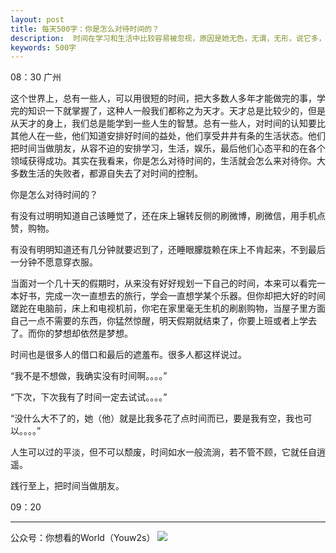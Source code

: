 ```yaml
---
layout: post
title: 每天500字：你是怎么对待时间的？
description:  时间在学习和生活中比较容易被忽视，原因是她无色，无谓，无形，说它多，就好像多的像海水，说它少，又比金子还宝贵......
keywords: 500字
---
```


08：30 广州

这个世界上，总有一些人，可以用很短的时间，把大多数人多年才能做完的事，学完的知识一下就掌握了，这种人一般我们都称之为天才。天才总是比较少的，但是从天才的身上，我们总是能学到一些人生的智慧。总有一些人，对时间的认知要比其他人在一些，他们知道安排好时间的益处，他们享受井井有条的生活状态。他们把时间当做朋友，从容不迫的安排学习，生活，娱乐，最后他们心态平和的在各个领域获得成功。其实在我看来，你是怎么对待时间的，生活就会怎么来对待你。大多数生活的失败者，都源自失去了对时间的控制。

你是怎么对待时间的？

有没有过明明知道自己该睡觉了，还在床上辗转反侧的刷微博，刷微信，用手机点赞，购物。

有没有明明知道还有几分钟就要迟到了，还睡眼朦胧赖在床上不肯起来，不到最后一分钟不愿意穿衣服。

当面对一个几十天的假期时，从来没有好好规划一下自己的时间，本来可以看完一本好书，完成一次一直想去的旅行，学会一直想学某个乐器。但你却把大好的时间蹉跎在电脑前，床上和电视机前，你宅在家里毫无生机的刷剧购物，当屋子里方面自己一点不需要的东西，你猛然惊醒，明天假期就结束了，你要上班或者上学去了。而你的梦想却依然是梦想。

时间也是很多人的借口和最后的遮羞布。很多人都这样说过。

“我不是不想做，我确实没有时间啊。。。。”

“下次，下次我有了时间一定去试试。。。。”

“没什么大不了的，她（他）就是比我多花了点时间而已，要是我有空，我也可以。。。。”

人生可以过的平淡，但不可以颓废，时间如水一般流淌，若不管不顾，它就任自逍遥。

践行至上，把时间当做朋友。

09：20

---- 
公众号：你想看的World（Youw2s）
![][image-1]

[image-1]:	http://upload-images.jianshu.io/upload_images/3342594-dca1f89eba3e50ca.jpg?imageMogr2/auto-orient/strip%7CimageView2/2/w/1240